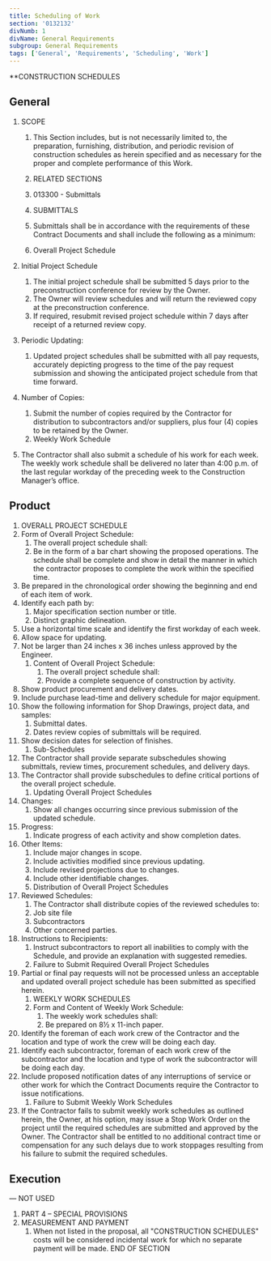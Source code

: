 ```yaml
---
title: Scheduling of Work
section: '0132132'
divNumb: 1
divName: General Requirements
subgroup: General Requirements
tags: ['General', 'Requirements', 'Scheduling', 'Work']
---
```


\*\*CONSTRUCTION SCHEDULES

## General

1. SCOPE

   1. This Section includes, but is not necessarily limited to, the preparation, furnishing, distribution, and periodic revision of construction schedules as herein specified and as necessary for the proper and complete performance of this Work.
   1. RELATED SECTIONS
   1. 013300 - Submittals

   1. SUBMITTALS
   1. Submittals shall be in accordance with the requirements of these Contract Documents and shall include the following as a minimum:
   1. Overall Project Schedule

1. Initial Project Schedule
   1. The initial project schedule shall be submitted 5 days prior to the preconstruction conference for review by the Owner.
   1. The Owner will review schedules and will return the reviewed copy at the preconstruction conference.
   1. If required, resubmit revised project schedule within 7 days after receipt of a returned review copy.
1. Periodic Updating:
   1. Updated project schedules shall be submitted with all pay requests, accurately depicting progress to the time of the pay request submission and showing the anticipated project schedule from that time forward.
1. Number of Copies:
   1. Submit the number of copies required by the Contractor for distribution to subcontractors and/or suppliers, plus four (4) copies to be retained by the Owner.
   1. Weekly Work Schedule
1. The Contractor shall also submit a schedule of his work for each week. The weekly work schedule shall be delivered no later than 4:00 p.m. of the last regular workday of the preceding week to the Construction Manager’s office.

## Product

1.  OVERALL PROJECT SCHEDULE
1.  Form of Overall Project Schedule:
    1. The overall project schedule shall:
    1. Be in the form of a bar chart showing the proposed operations. The schedule shall be complete and show in detail the manner in which the contractor proposes to complete the work within the specified time.
1.  Be prepared in the chronological order showing the beginning and end of each item of work.
1.  Identify each path by:
    1. Major specification section number or title.
    1. Distinct graphic delineation.
1.  Use a horizontal time scale and identify the first workday of each week.
1.  Allow space for updating.
1.  Not be larger than 24 inches x 36 inches unless approved by the Engineer.
    1.  Content of Overall Project Schedule:
        1. The overall project schedule shall:
        1. Provide a complete sequence of construction by activity.
1.  Show product procurement and delivery dates.
1.  Include purchase lead-time and delivery schedule for major equipment.
1.  Show the following information for Shop Drawings, project data, and samples:
    1. Submittal dates.
    1. Dates review copies of submittals will be required.
1.  Show decision dates for selection of finishes.
    1.  Sub-Schedules
1.  The Contractor shall provide separate subschedules showing submittals, review times, procurement schedules, and delivery days.
1.  The Contractor shall provide subschedules to define critical portions of the overall project schedule.
    1.  Updating Overall Project Schedules
1.  Changes:
    1. Show all changes occurring since previous submission of the updated schedule.
1.  Progress:
    1. Indicate progress of each activity and show completion dates.
1.  Other Items:
    1. Include major changes in scope.
    1. Include activities modified since previous updating.
    1. Include revised projections due to changes.
    1. Include other identifiable changes.
    1. Distribution of Overall Project Schedules
1.  Reviewed Schedules:
    1. The Contractor shall distribute copies of the reviewed schedules to:
    1. Job site file
    1. Subcontractors
    1. Other concerned parties.
1.  Instructions to Recipients:
    1. Instruct subcontractors to report all inabilities to comply with the Schedule, and provide an explanation with suggested remedies.
    1. Failure to Submit Required Overall Project Schedules
1.  Partial or final pay requests will not be processed unless an acceptable and updated overall project schedule has been submitted as specified herein.
    1.  WEEKLY WORK SCHEDULES
    1.  Form and Content of Weekly Work Schedule:
        1. The weekly work schedules shall:
        1. Be prepared on 8½ x 11-inch paper.
1.  Identify the foreman of each work crew of the Contractor and the location and type of work the crew will be doing each day.
1.  Identify each subcontractor, foreman of each work crew of the subcontractor and the location and type of work the subcontractor will be doing each day.
1.  Include proposed notification dates of any interruptions of service or other work for which the Contract Documents require the Contractor to issue notifications.
    1.  Failure to Submit Weekly Work Schedules
1.  If the Contractor fails to submit weekly work schedules as outlined herein, the Owner, at his option, may issue a Stop Work Order on the project until the required schedules are submitted and approved by the Owner. The Contractor shall be entitled to no additional contract time or compensation for any such delays due to work stoppages resulting from his failure to submit the required schedules.

## Execution

— NOT USED

1. PART 4 – SPECIAL PROVISIONS
1. MEASUREMENT AND PAYMENT
   1. When not listed in the proposal, all "CONSTRUCTION SCHEDULES" costs will be considered incidental work for which no separate payment will be made.
      END OF SECTION
